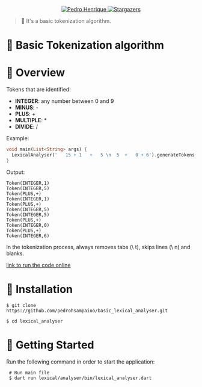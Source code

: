 <p align="center">	
   <a href="https://www.linkedin.com/in/pedro-henrique-da-silva-sampaio-ba2b7716b/">
      <img alt="Pedro Henrique" src="https://img.shields.io/badge/-PedroHenrique-8257E5?style=flat&logo=Linkedin&logoColor=white" />
   </a>
  <a href="https://github.com/pedrohsampaioo/basic_lexical_analyser/stargazers">
    <img alt="Stargazers" src="https://img.shields.io/github/stars/pedrohsampaioo/covid_app?color=8257E5&logo=github">
  </a>
</p>

> :speech_balloon: It's a basic tokenization algorithm.

# :notebook_with_decorative_cover:  Basic Tokenization algorithm

# :movie_camera: Overview

Tokens that are identified: 

* **INTEGER**: any number between 0 and 9
* **MINUS**: -
* **PLUS**: +
* **MULTIPLE**: *
* **DIVIDE**: /

Example:

```dart
void main(List<String> args) {
  LexicalAnalyser('   15 + 1   +   5 \n  5  +   0 + 6').generateTokens().forEach(print);
}
```

Output:

```
Token(INTEGER,1)
Token(INTEGER,5)
Token(PLUS,+)
Token(INTEGER,1)
Token(PLUS,+)
Token(INTEGER,5)
Token(INTEGER,5)
Token(PLUS,+)
Token(INTEGER,0)
Token(PLUS,+)
Token(INTEGER,6)
```
In the tokenization process, always removes tabs (\ t), skips lines (\ n) and blanks.

<a href="https://nullsafety.dartpad.dev/85f835ad6ba38260da80d85725b531d9">link to run the code online </a>




# :construction_worker: Installation

```
$ git clone https://github.com/pedrohsampaioo/basic_lexical_analyser.git

$ cd lexical_analyser

```

# :runner: Getting Started

Run the following command in order to start the application:

```
 # Run main file
 $ dart run lexical/analyser/bin/lexical_analyser.dart
```

